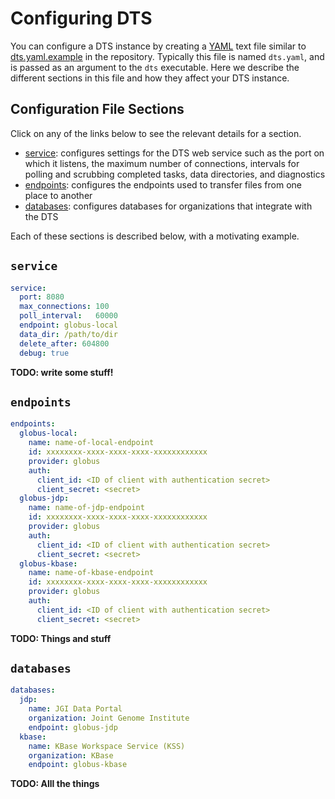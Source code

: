 # Configuring DTS

You can configure a DTS instance by creating a [YAML](https://yaml.org/) text
file similar to [dts.yaml.example](https://github.com/kbase/dts/blob/main/dts.yaml.example)
in the repository. Typically this file is named `dts.yaml`, and is passed as an
argument to the `dts` executable. Here we describe the different sections in
this file and how they affect your DTS instance.

## Configuration File Sections

Click on any of the links below to see the relevant details for a section.

* [service](config.md#service): configureѕ settings for the DTS web service
  such as the port on which it listens, the maximum number of connections,
  intervals for polling and scrubbing completed tasks, data directories, and
  diagnostics
* [endpoints](config.md#endpoints): configures the endpoints used to transfer
  files from one place to another
* [databases](config.md#databases): configures databases for organizations that
  integrate with the DTS

Each of these sections is described below, with a motivating example.

## `service`

```yaml
service:
  port: 8080
  max_connections: 100
  poll_interval:   60000
  endpoint: globus-local
  data_dir: /path/to/dir
  delete_after: 604800
  debug: true
```

**TODO: write some stuff!**

## `endpoints`

```yaml
endpoints:
  globus-local:
    name: name-of-local-endpoint
    id: xxxxxxxx-xxxx-xxxx-xxxx-xxxxxxxxxxxx
    provider: globus
    auth:
      client_id: <ID of client with authentication secret>
      client_secret: <secret>
  globus-jdp:
    name: name-of-jdp-endpoint
    id: xxxxxxxx-xxxx-xxxx-xxxx-xxxxxxxxxxxx
    provider: globus
    auth:
      client_id: <ID of client with authentication secret>
      client_secret: <secret>
  globus-kbase:
    name: name-of-kbase-endpoint
    id: xxxxxxxx-xxxx-xxxx-xxxx-xxxxxxxxxxxx
    provider: globus
    auth:
      client_id: <ID of client with authentication secret>
      client_secret: <secret>
```

**TODO: Things and stuff**

## `databases`

```yaml
databases:
  jdp:
    name: JGI Data Portal
    organization: Joint Genome Institute
    endpoint: globus-jdp
  kbase:
    name: KBase Workspace Service (KSS)
    organization: KBase
    endpoint: globus-kbase
```

**TODO: Alll the things**

